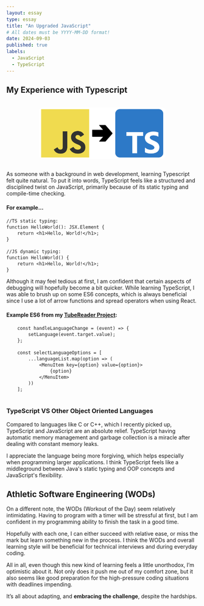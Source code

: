 ```yaml
---
layout: essay
type: essay
title: "An Upgraded JavaScript"
# All dates must be YYYY-MM-DD format!
date: 2024-09-03
published: true
labels:
  - JavaScript
  - TypeScript
---
```


## My Experience with Typescript

<br>

<style>
    .img {
        max-width: 66%;
        height: auto;
        display: block;
        margin: 0 auto;
        border-radius: 8px;
    }
</style>
<img class="img" src="../img/typescript/js-ts.png">

<br>

As someone with a background in web development, learning Typescript felt quite natural. To put it into words, TypeScript feels like a structured and disciplined twist on JavaScript, primarily because of its static typing and compile-time checking. 


#### For example... 
```tsx
//TS static typing:
function HelloWorld(): JSX.Element {
    return <h1>Hello, World!</h1>;
}

//JS dynamic typing:
function HelloWorld() {
    return <h1>Hello, World!</h1>;
}

```

Although it may feel tedious at first, I am confident that certain aspects of debugging will hopefully become a bit quicker. While learning TypeScript, I was able to brush up on some ES6 concepts, which is always beneficial since I use a lot of arrow functions and spread operators when using React.

#### Example ES6 from my [TubeReader Project](https://practical-software.github.io/projects/tubereader.html):
```tsx
    const handleLanguageChange = (event) => {
        setLanguage(event.target.value);
    };

    const selectLanguageOptions = [
        ...languageList.map(option => (
            <MenuItem key={option} value={option}>
                {option}
            </MenuItem>
        ))
    ];


```

### TypeScript VS Other Object Oriented Languages

Compared to languages like C or C++, which I recently picked up, TypeScript and JavaScript are an absolute relief. TypeScript having automatic memory management and garbage collection is a miracle after dealing with constant memory leaks.

I appreciate the language being more forgiving, which helps especially when programming larger applications. I think TypeScript feels like a middleground between Java's static typing and OOP concepts and JavaScript's flexibility.

## Athletic Software Engineering (WODs)

On a different note, the WODs (Workout of the Day) seem relatively intimidating. Having to program with a timer will be stressful at first, but I am confident in my programming ability to finish the task in a good time.

Hopefully with each one, I can either succeed with relative ease, or miss the mark but learn something new in the process. I think the WODs and overall learning style will be beneficial for technical interviews and during everyday coding.

All in all, even though this new kind of learning feels a little unorthodox, I’m optimistic about it. Not only does it push me out of my comfort zone, but it also seems like good preparation for the high-pressure coding situations with deadlines impending. 

It’s all about adapting, and **embracing the challenge**, despite the hardships.
